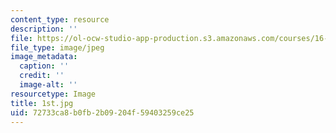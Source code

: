 ```yaml
---
content_type: resource
description: ''
file: https://ol-ocw-studio-app-production.s3.amazonaws.com/courses/16-687-private-pilot-ground-school-january-iap-2019/72733ca8b0fb2b09204f59403259ce25_1st.jpg
file_type: image/jpeg
image_metadata:
  caption: ''
  credit: ''
  image-alt: ''
resourcetype: Image
title: 1st.jpg
uid: 72733ca8-b0fb-2b09-204f-59403259ce25
---
```


